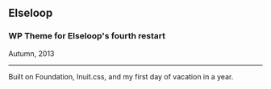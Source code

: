 ## Elseloop
### WP Theme for Elseloop's fourth restart
Autumn, 2013
***
Built on Foundation, Inuit.css, and my first day of vacation in a year.